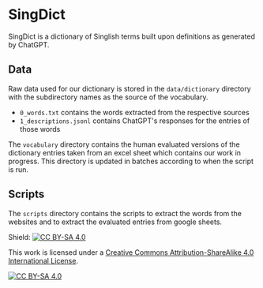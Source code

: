 # SingDict
SingDict is a dictionary of Singlish terms built upon definitions as generated by ChatGPT.

## Data
Raw data used for our dictionary is stored in the `data/dictionary` directory with the subdirectory names as the source of the vocabulary.

* `0_words.txt` contains the words extracted from the respective sources
* `1_descriptions.jsonl` contains ChatGPT's responses for the entries of those words

The `vocabulary` directory contains the human evaluated versions of the dictionary entries taken from an excel sheet which contains our work in progress. This directory is updated in batches according to when the script is run.

## Scripts
The `scripts` directory contains the scripts to extract the words from the websites and to extract the evaluated entries from google sheets.

Shield: [![CC BY-SA 4.0][cc-by-sa-shield]][cc-by-sa]

This work is licensed under a
[Creative Commons Attribution-ShareAlike 4.0 International License][cc-by-sa].

[![CC BY-SA 4.0][cc-by-sa-image]][cc-by-sa]

[cc-by-sa]: http://creativecommons.org/licenses/by-sa/4.0/
[cc-by-sa-image]: https://licensebuttons.net/l/by-sa/4.0/88x31.png
[cc-by-sa-shield]: https://img.shields.io/badge/License-CC%20BY--SA%204.0-lightgrey.svg
